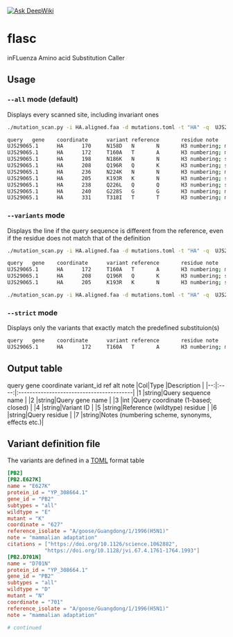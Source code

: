 [![Ask DeepWiki](https://deepwiki.com/badge.svg)](https://deepwiki.com/satoshikawato/flasc)
# flasc
inFLuenza Amino acid Substitution Caller

## Usage
### `--all` mode (default)
Displays every scanned site, including invariant ones
```sh
./mutation_scan.py -i HA.aligned.faa -d mutations.toml -t "HA" -q  UJS29065.1 --mode all
```
```sh
query   gene    coordinate      variant reference       residue note
UJS29065.1      HA      170     N158D   N       N       H3 numbering; mammalian adaptation
UJS29065.1      HA      172     T160A   T       A       H3 numbering; mammalian adaptation
UJS29065.1      HA      198     N186K   N       N       H3 numbering; synonym: N182K; mammalian adaptation (enhanced binding to alpha-2,6 SA)
UJS29065.1      HA      208     Q196R   Q       K       H3 numbering; synonym: Q192R (H5 numbering); mammalian adaptation (enhanced binding to alpha-2,6 SA)
UJS29065.1      HA      236     N224K   N       N       H3 numbering; mammalian adaptation
UJS29065.1      HA      205     K193R   K       N       H3 numbering; synonym: K189R (H5 numbering); mammalian adaptation
UJS29065.1      HA      238     Q226L   Q       Q       H3 numbering; synonym: Q222L (H5 numbering); mammalian adaptation
UJS29065.1      HA      240     G228S   G       G       H3 numbering; mammalian adaptation
UJS29065.1      HA      331     T318I   T       T       H3 numbering; mammalian adaptation
```
### `--variants` mode
Displays the line if the query sequence is different from the reference, even if the residue does not match that of the definition
```sh
./mutation_scan.py -i HA.aligned.faa -d mutations.toml -t "HA" -q  UJS29065.1 --mode variants
```
```sh
query   gene    coordinate      variant reference       residue note
UJS29065.1      HA      172     T160A   T       A       H3 numbering; mammalian adaptation
UJS29065.1      HA      208     Q196R   Q       K       H3 numbering; synonym: Q192R (H5 numbering); mammalian adaptation (enhanced binding to alpha-2,6 SA)
UJS29065.1      HA      205     K193R   K       N       H3 numbering; synonym: K189R (H5 numbering); mammalian adaptation
```
```sh
./mutation_scan.py -i HA.aligned.faa -d mutations.toml -t "HA" -q  UJS29065.1 --mode strict
```
### `--strict` mode
Displays only the variants that exactly match the predefined substituion(s)
```sh
query   gene    coordinate      variant reference       residue note
UJS29065.1      HA      172     T160A   T       A       H3 numbering; mammalian adaptation
```
## Output table
query	gene	coordinate	variant_id	ref	alt	note
|Col|Type  |Description                               |
|--:|:----:|:-----------------------------------------|
|1  |string|Query sequence name                       |
|2  |string|Query gene name                           |
|3  |int   |Query coordinate (1-based; closed)        |
|4  |string|Variant ID                                |
|5  |string|Reference (wildtype) residue              |
|6  |string|Query residue                             |
|7  |string|Notes (numbering scheme, synonyms, effects etc.)|


## Variant definition file 
The variants are defined in a [TOML](https://github.com/toml-lang/toml) format table
```toml
[PB2]
[PB2.E627K]
name = "E627K"
protein_id = "YP_308664.1"
gene_id = "PB2"
subtypes = "all"
wildtype = "E"
mutant = "K"
coordinate = "627"
reference_isolate = "A/goose/Guangdong/1/1996(H5N1)"
note = "mammalian adaptation"
citations = ["https://doi.org/10.1126/science.1062882",
            "https://doi.org/10.1128/jvi.67.4.1761-1764.1993"]
[PB2.D701N]
name = "D701N"
protein_id = "YP_308664.1"
gene_id = "PB2"
subtypes = "all"
wildtype = "D"
mutant = "N"
coordinate = "701"
reference_isolate = "A/goose/Guangdong/1/1996(H5N1)"
note = "mammalian adaptation"

# continued
```


